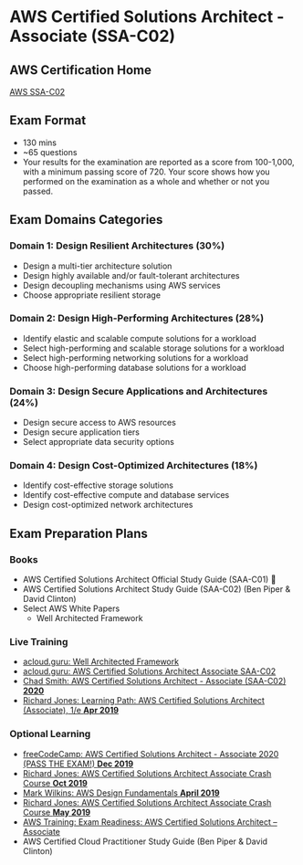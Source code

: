 # AWS Certified Solutions Architect - Associate (SSA-C02)

## AWS Certification Home
[AWS SSA-C02](https://aws.amazon.com/certification/certified-solutions-architect-associate/)

## Exam Format
- 130 mins
- ~65 questions
- Your results for the examination are reported as a score from 100-1,000, with a minimum passing score of 720. Your score shows how you performed on the examination as a whole and whether or not you passed.  

## Exam Domains Categories

### Domain 1: Design Resilient Architectures (30%)
- Design a multi-tier architecture solution
- Design highly available and/or fault-tolerant architectures
- Design decoupling mechanisms using AWS services
- Choose appropriate resilient storage

### Domain 2: Design High-Performing Architectures (28%)
- Identify elastic and scalable compute solutions for a workload
- Select high-performing and scalable storage solutions for a workload
- Select high-performing networking solutions for a workload
- Choose high-performing database solutions for a workload

### Domain 3: Design Secure Applications and Architectures (24%)
-  Design secure access to AWS resources
-  Design secure application tiers
-  Select appropriate data security options

### Domain 4: Design Cost-Optimized Architectures (18%)
- Identify cost-effective storage solutions
- Identify cost-effective compute and database services
- Design cost-optimized network architectures

## Exam Preparation Plans

### Books
- AWS Certified Solutions Architect Official Study Guide (SAA-C01) 🚧
- AWS Certified Solutions Architect Study Guide (SAA-C02) (Ben Piper & David Clinton)
- Select AWS White Papers
  + Well Architected Framework

### Live Training
- [acloud.guru: Well Architected Framework](https://learn.acloud.guru/course/aws-well-architected-framework/dashboard)
- [acloud.guru: AWS Certified Solutions Architect Associate SAA-C02](https://learn.acloud.guru/course/aws-certified-solutions-architect-associate/dashboard)
- [Chad Smith: AWS Certified Solutions Architect - Associate (SAA-C02) **2020**](https://learning.oreilly.com/videos/aws-certified-solutions/9780136721246)
- [Richard Jones: Learning Path: AWS Certified Solutions Architect (Associate), 1/e **Apr 2019**](https://learning.oreilly.com/learning-paths/learning-path-aws/9780135944769/)

### Optional Learning
- [freeCodeCamp: AWS Certified Solutions Architect - Associate 2020 (PASS THE EXAM!) **Dec 2019**](https://www.youtube.com/watch?v=Ia-UEYYR44s&feature=youtu.be)
- [Richard Jones: AWS Certified Solutions Architect Associate Crash Course **Oct 2019**](https://learning.oreilly.com/live-training/courses/aws-certified-solutions-architect-associate-crash-course/0636920319108/)
- [Mark Wilkins: AWS Design Fundamentals **April 2019**](https://learning.oreilly.com/live-training/courses/aws-design-fundamentals/0636920251668/)
- [Richard Jones: AWS Certified Solutions Architect Associate Crash Course **May 2019**](https://learning.oreilly.com/live-training/courses/aws-certified-solutions-architect-associate-crash-course/0636920273509/)
- [AWS Training: Exam Readiness: AWS Certified Solutions Architect – Associate](https://www.aws.training/Details/eLearning?id=20686)
- AWS Certified Cloud Practitioner Study Guide (Ben Piper & David Clinton)
